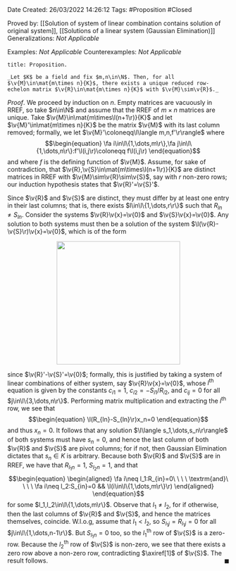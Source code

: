 <br />
<br />

Date Created: 26/03/2022 14:26:12
Tags: #Proposition #Closed 

Proved by: [[Solution of system of linear combination contains solution of original system]], [[Solutions of a linear system (Gaussian Elimination)]]
Generalizations: _Not Applicable_

Examples: _Not Applicable_
Counterexamples: _Not Applicable_

``` ad-Proposition
title: Proposition.

_Let $K$ be a field and fix $m,n\in\N$. Then, for all $\v{M}\in\mat{m\times n}{K}$, there exists a unique reduced row-echelon matrix $\v{R}\in\mat{m\times n}{K}$ with $\v{M}\sim\v{R}$._

```

_Proof_. We proceed by induction on $n$. Empty matrices are vacuously in RREF, so take $n\in\N$ and assume that the RREF of $m\times n$ matrices are unique. Take $\v{M}\in\mat{m\times\l(n+1\r)}{K}$ and let $\v{M}'\in\mat{m\times n}{K}$ be the matrix $\v{M}$ with its last column removed; formally, we let $\v{M}'\coloneqq\l\langle m,n,f'\r\rangle$ where
$$\begin{equation}
        \fa i\in\l\{1,\dots,m\r\},\fa j\in\l\{1,\dots,n\r\}:f'\l(i,j\r)\coloneqq f\l(i,j\r)
\end{equation}$$
and where $f$ is the defining function of $\v{M}$. Assume, for sake of contradiction, that $\v{R},\v{S}\in\mat{m\times\l(n+1\r)}{K}$ are distinct matrices in RREF with $\v{M}\sim\v{R}\sim\v{S}$, say with $r$ non-zero rows; our induction hypothesis states that $\v{R}'=\v{S}'$.

Since $\v{R}$ and $\v{S}$ are distinct, they must differ by at least one entry in their last columns; that is, there exists $l\in\l\{1,\dots,r\r\}$ such that $R_{ln}\neq S_{ln}$. Consider the systems $\v{R}\v{x}=\v{0}$ and $\v{S}\v{x}=\v{0}$. Any solution to both systems must then be a solution of the system $\l(\v{R}-\v{S}\r)\v{x}=\v{0}$, which is of the form
<center><img src="https://raw.githubusercontent.com/zhaoshenzhai/MathWiki/master/Images/2022-03-26_212642/image.svg", width=280></center>

since $\v{R}'-\v{S}'=\v{0}$; formally, this is justified by taking a system of linear combinations of either system, say $\v{R}\v{x}=\v{0}$, whose $l^\textrm{th}$ equation is given by the constants $c_{i1}=1$, $c_{i2}=-S_{i1}/R_{i2}$, and $c_{ij}=0$ for all $j\in\l\{3,\dots,n\r\}$. Performing matrix multiplication and extracting the $l^\textrm{th}$ row, we see that
$$\begin{equation}
    \l(R_{ln}-S_{ln}\r)x_n=0
\end{equation}$$
and thus $x_n=0$. It follows that any solution $\l\langle s_1,\dots,s_n\r\rangle$ of both systems must have $s_n=0$, and hence the last column of both $\v{R}$ and $\v{S}$ are pivot columns; for if not, then Gaussian Elimination dictates that $s_n\in K$ is arbitrary. Because both $\v{R}$ and $\v{S}$ are in RREF, we have that $R_{l_1n}=1$, $S_{l_2n}=1$, and that
$$\begin{equation}
    \begin{aligned}
        \fa i\neq l_1:R_{in}=0\ \ \ \ \textrm{and}\ \ \ \ \fa i\neq l_2:S_{in}=0 && \l(i\in\l\{1,\dots,m\r\}\r)
    \end{aligned}
\end{equation}$$
for some $l_1,l_2\in\l\{1,\dots,m\r\}$. Observe that $l_1\neq l_2$, for if otherwise, then the last columns of $\v{R}$ and $\v{S}$, and hence the matrices themselves, coincide. W.l.o.g, assume that $l_1<l_2$, so $S_{l_1j}=R_{l_1j}=0$ for all $j\in\l\{1,\dots,n-1\r\}$. But $S_{l_1n}=0$ too, so the $l_1^\textrm{th}$ row of $\v{S}$ is a zero-row. Because the $l_2^\textrm{th}$ row of $\v{S}$ is non-zero, we see that there exists a zero row above a non-zero row, contradicting $\axiref[1]$ of $\v{S}$. The result follows.<span style="float:right;">$\blacksquare$</span>
